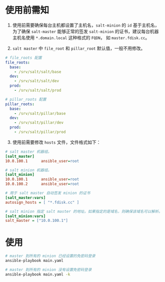 # 使用前需知

1. 使用前需要确保每台主机都设置了主机名，`salt-minion` 的 `id` 基于主机名，为了确保 `salt-master` 能够正常的签发 `salt-minion` 的证书，建议每台机器主机名使用 `*.domain.local` 这种格式的 `FQDN`， 如 `master.fdisk.cc`。

2. `salt master` 中 `file_root` 和 `pillar_root` 默认值，一般不用修改。

```yaml
# file_roots 配置
file_roots:
  base:
    - /srv/salt/salt/base
  dev:
    - /srv/salt/salt/dev
  prod:
    - /srv/salt/salt/prod

# pillar_roots 配置
pillar_roots:
  base:
    - /srv/salt/pillar/base
  dev:
    - /srv/salt/pillar/dev
  prod:
    - /srv/salt/pillar/prod
```

3. 使用前需要修改 `hosts` 文件，文件格式如下：

```ini
# salt master 机器组。
[salt_master]
10.0.100.1      ansible_user=root

# salt minion 机器组。
[salt_minion]
10.0.100.1      ansible_user=root
10.0.100.2      ansible_user=root

# 用于 salt master 自动签发 minion 的证书
[salt_master:vars]
autosign_hosts = [ "*.fdisk.cc" ]

# salt minion 指定 salt master 的地址。如果指定的是域名，则确保该域名可以解析。
[salt_minion:vars]
salt_master = ["10.0.100.1"]
```

# 使用

```bash
# master 到所有的 minion 已经设置的免密码登录
ansible-playbook main.yaml

# master 到所有的 minion 没有设置免密码登录
ansible-playbook main.yaml -k
```
